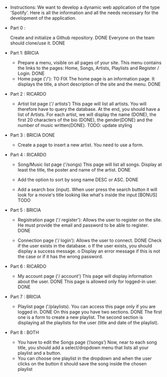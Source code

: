 * Instructions:
    We want to develop a dynamic web application of the type 'Spotify'.
    Here is all the information and all the needs necessary for the development of the
    application.

* Part 0 :

    Create and initialize a Github repository. DONE
    Everyone on the team should clone/use it. DONE

* Part 1: BRICIA
    - Prepare a menu, visible on all pages of your site. This menu contains the
    links to the pages: Home, Songs, Artists, Playlists and Register / Login. DONE
    - Home page ('/'): TO FIX
    The home page is an information page. It displays the title, a
    short description of the site and the menu. DONE

* Part 2 : RICARDO
    - Artist list page ('/ artists')
    This page will list all artists. You will therefore have to query the database.
    At the end, you should have a list of Artists.
    For each artist, we will display the name (DONE), the first 20 characters of the bio (DONE),
    the gender(DONE) and the number of music written(DONE).
    TODO: update styling

* Part 3 : BRICIA DONE
    - Create a page to insert a new artist.
    You need to use a form.

* Part 4 : RICARDO
    - Song/Music list page ('/songs)
    This page will list all songs.
    Display at least the title, the poster and name of the artist. DONE

    - Add the option to sort by song name DESC or ASC. DONE

    - Add a search box (input). When user press the search button it will look for a movie's title looking like what's inside the input [BONUS] TODO

* Part 5 : BRICIA
    - Registration page ('/ register'):
    Allows the user to register on the site. He must provide the email and
    password to be able to register. DONE

    - Connection page ('/ login'):
    Allows the user to connect. DONE
    Check if the user exists in the database.
    o If the user exists, you should display a success message.
    o Display an error message if this is not the case or if it has the
    wrong password.

* Part 6 : RICARDO
    - My account page ('/ account')
    This page will display information about the user. DONE
    This page is allowed only for logged-in user. DONE

* Part 7 : BRICIA
    - Playlist page ('/playlists).
    You can access this page only if you are logged in. DONE
    On this page you have two sections. DONE
    The first one is a form to create a new playlist.
    The second section is displaying all the playlists for the user (title and date of
    the playlist).

* Part 8 : BOTH
    - You have to edit the Songs page (‘/songs’)
    Now, near to each song title, you should add a select/dropdown menu that
    lists all your playlist and a button.
    - You can choose one playlist in the dropdown and when the user clicks on the
    button it should save the song inside the chosen playlist

